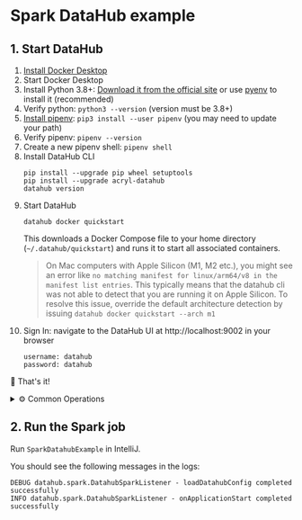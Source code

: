 # Spark DataHub example

## 1. Start DataHub

1. [Install Docker Desktop](https://www.docker.com/products/docker-desktop/)
2. Start Docker Desktop
3. Install Python 3.8+: [Download it from the official site](https://www.python.org/downloads/)
   or use [pyenv](https://github.com/pyenv/pyenv) to install it (recommended)
4. Verify python: `python3 --version` (version must be 3.8+)
5. [Install pipenv](https://pipenv.pypa.io/en/latest/installation.html): `pip3 install --user pipenv`
   (you may need to update your path)
6. Verify pipenv: `pipenv --version`
7. Create a new pipenv shell: `pipenv shell`
8. Install DataHub CLI
   ```shell
   pip install --upgrade pip wheel setuptools
   pip install --upgrade acryl-datahub
   datahub version
   ```
9. Start DataHub
   ```shell
   datahub docker quickstart
   ```
   This downloads a Docker Compose file to your home directory (`~/.datahub/quickstart`)
   and runs it to start all associated containers.
   > On Mac computers with Apple Silicon (M1, M2 etc.), you might see an error like `no matching manifest for
   > linux/arm64/v8 in the manifest list entries`. This typically means that the datahub cli was not able to
   > detect that you are running it on Apple Silicon. To resolve this issue, override the default architecture
   > detection by issuing `datahub docker quickstart --arch m1`
10. Sign In: navigate to the DataHub UI at http://localhost:9002 in your browser
    ```
    username: datahub
    password: datahub
    ```

🚀 That's it!

<details>

<summary>⚙️ Common Operations</summary> 

* Stop DataHub: `datahub docker quickstart --stop`
* Reset DataHub: `datahub docker nuke`
* Upgrade DataHub: `datahub docker quickstart`
* Back up DataHub: `datahub docker quickstart --backup`
* Restore DataHub: `datahub docker quickstart --restore`

</details>

## 2. Run the Spark job

Run `SparkDatahubExample` in IntelliJ.

You should see the following messages in the logs:

```
DEBUG datahub.spark.DatahubSparkListener - loadDatahubConfig completed successfully
INFO datahub.spark.DatahubSparkListener - onApplicationStart completed successfully
```
